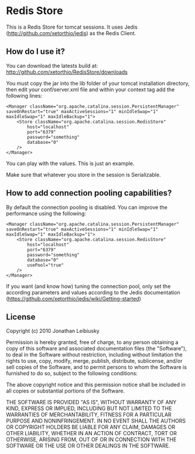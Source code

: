# Redis Store

This is a Redis Store for tomcat sessions. It uses Jedis (http://github.com/xetorthio/jedis) as the Redis Client.

## How do I use it?

You can download the latests build at: 
    http://github.com/xetorthio/RedisStore/downloads

You must copy the jar into the lib folder of your tomcat installation directory, then edit your conf/server.xml file and within your context tag add the following lines:

	<Manager className="org.apache.catalina.session.PersistentManager" saveOnRestart="true" maxActiveSessions="1" minIdleSwap="1" maxIdleSwap="1" maxIdleBackup="1">
    	<Store className="org.apache.catalina.session.RedisStore" 
    		host="localhost"
    		port="6379"
    		password="something"
    		database="0"
    	/>
    </Manager>
	
You can play with the values. This is just an example.

Make sure that whatever you store in the session is Serializable.

## How to add connection pooling capabilities?

By default the connection pooling is disabled. You can improve the performance using the following:

	<Manager className="org.apache.catalina.session.PersistentManager" saveOnRestart="true" maxActiveSessions="1" minIdleSwap="1" maxIdleSwap="1" maxIdleBackup="1">
    	<Store className="org.apache.catalina.session.RedisStore"
    		host="localhost"
    		port="6379"
    		password="something"
    		database="0"
    		usePool="true"
    	/>
    </Manager>

If you want (and know how) tuning the connection pool, only set the according parameters and values according to the Jedis documentation (https://github.com/xetorthio/jedis/wiki/Getting-started)

License
-------

Copyright (c) 2010 Jonathan Leibiusky

Permission is hereby granted, free of charge, to any person
obtaining a copy of this software and associated documentation
files (the "Software"), to deal in the Software without
restriction, including without limitation the rights to use,
copy, modify, merge, publish, distribute, sublicense, and/or sell
copies of the Software, and to permit persons to whom the
Software is furnished to do so, subject to the following
conditions:

The above copyright notice and this permission notice shall be
included in all copies or substantial portions of the Software.

THE SOFTWARE IS PROVIDED "AS IS", WITHOUT WARRANTY OF ANY KIND,
EXPRESS OR IMPLIED, INCLUDING BUT NOT LIMITED TO THE WARRANTIES
OF MERCHANTABILITY, FITNESS FOR A PARTICULAR PURPOSE AND
NONINFRINGEMENT. IN NO EVENT SHALL THE AUTHORS OR COPYRIGHT
HOLDERS BE LIABLE FOR ANY CLAIM, DAMAGES OR OTHER LIABILITY,
WHETHER IN AN ACTION OF CONTRACT, TORT OR OTHERWISE, ARISING
FROM, OUT OF OR IN CONNECTION WITH THE SOFTWARE OR THE USE OR
OTHER DEALINGS IN THE SOFTWARE.
